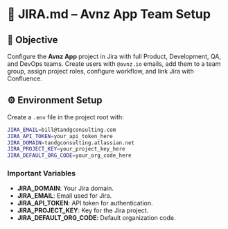 # 📄 JIRA.md – Avnz App Team Setup

## 🎯 Objective
Configure the **Avnz App** project in Jira with full Product, Development, QA, and DevOps teams.
Create users with `@avnz.io` emails, add them to a team group, assign project roles, configure workflow, and link Jira with Confluence.

## ⚙️ Environment Setup
Create a `.env` file in the project root with:

```bash
JIRA_EMAIL=bill@tandgconsulting.com
JIRA_API_TOKEN=your_api_token_here
JIRA_DOMAIN=tandgconsulting.atlassian.net
JIRA_PROJECT_KEY=your_project_key_here
JIRA_DEFAULT_ORG_CODE=your_org_code_here
```

### Important Variables
- **JIRA_DOMAIN**: Your Jira domain.
- **JIRA_EMAIL**: Email used for Jira.
- **JIRA_API_TOKEN**: API token for authentication.
- **JIRA_PROJECT_KEY**: Key for the Jira project.
- **JIRA_DEFAULT_ORG_CODE**: Default organization code.